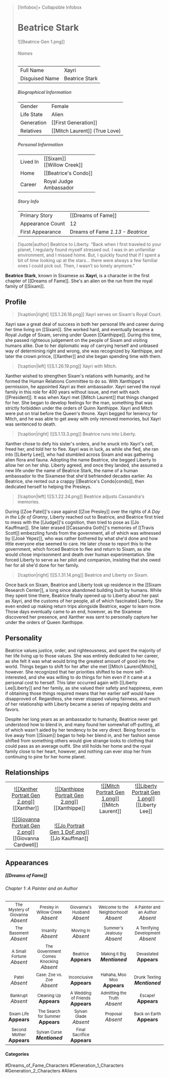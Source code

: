 > [!infobox]+ Collapsible Infobox
> # Beatrice Stark
> ![[Beatrice Gen 1.png]] 
> ###### Names 
> |  |  | 
> | ---- | ---- | 
> | Full Name | Xayri
> | Disguised Name | Beatrice Stark | 
>
> ##### Biographical Information
> |  |  | 
> | ---- | ---- | 
> | Gender | Female | 
> | Life State | Alien |
> | Generation | [[First Generation]] |
> | Relatives | [[Mitch Laurent]] (True Love)
> 
> ##### Personal Information
> |  |  | 
> | ---- | ---- | 
> | Lived In |[[Sixam]]<br>[[Willow Creek]]| 
> | Home |[[Beatrice's Condo]]| 
> | Career |Royal Judge<br>Ambassador| 
> 
> ##### Story Info
> |  |  | 
> | ---- | ---- | 
> | Primary Story | [[Dreams of Fame]] | 
> | Appearance Count | 12 | 
> | First Appearance | Dreams of Fame *1.13 - Beatrice*

> [!quote|author] Beatrice to Liberty.
> “Back when I first traveled to your planet, I regularly found myself stressed out. I was in an unfamiliar environment, and I missed home. But, I quickly found that if I spent a bit of time looking up at the stars… there were always a few familiar ones I could pick out. Then, I wasn’t so lonely anymore.”

**Beatrice Stark**, known in Sixamese as **Xayri**, is a character in the first chapter of [[Dreams of Fame]]. She's an alien on the run from the royal family of [[Sixam]].

## Profile
> [!caption|right]
> ![[S.1.26.18.png]] 
> Xayri serves on Sixam's Royal Court.

Xayri saw a great deal of success in both her personal life and career during her time living on [[Sixam]]. She worked hard, and eventually became a Royal Judge of Sixam, serving under Queen [[Xanthippe]]. During this time, she passed righteous judgement on the people of Sixam and visiting humans alike. Due to her diplomatic way of carrying herself and unbiased way of determining right and wrong, she was recognized by Xanthippe, and later the crown prince, [[Xanther]] and she began spending time with them.

> [!caption|left]
> ![[S.1.26.19.png]] 
>  Xayri with Mitch.

Xanther wished to strengthen Sixam's relations with humanity, and he formed the Human Relations Committee to do so. With Xanthippe's permission, he appointed Xayri as their ambassador. Xayri served the royal family in this role for 400 years without issue, and met with each [[President]]. It was when Xayri met [[Mitch Laurent]] that things changed for her. She began to develop feelings for the man, something that was strictly forbidden under the orders of Quinn Xanthippe. Xayri and Mitch were put on trial before the Queen's throne. Xayri begged for leniency for Mitch, and he was able to get away with only removed memories, but Xayri was sentenced to death. 

> [!caption|right]
> ![[S.1.13.3.png]] 
> Beatrice runs into Liberty.

Xanther chose to defy his sister's orders, and he snuck into Xayri's cell, freed her, and told her to flee. Xayri was in luck, as while she fled, she ran into [[Liberty Lee]], who had stumbled across Sixam and was gathering alien flora and fauna. Adopting the name Beatrice, she begged Liberty to allow her on her ship. Liberty agreed, and once they landed, she assumed a new life under the name of Beatrice Stark, the name of a human ambassador to the Sixamese that she'd befriended decades earlier. As Beatrice, she rented out a crappy [[Beatrice's Condo|condo]], then dedicated herself to helping the Presleys.

> [!caption|left]
> ![[S.1.22.24.png]] 
>  Beatrice adjusts Cassandra's memories.

During [[Zoe Patel]]'s case against [[Zoe Presley]] over the rights of *A Day in the Life of Granny*, Liberty reached out to Beatrice, and Beatrice first tried to mess with the [[Judge]]'s cognition, then tried to pose as [[Jo Kauffman]]. She later erased [[Cassandra Goth]]'s memories of [[Travis Scott]] embezzling funds from the government, all of which was witnessed by [[José Yépez]], who was rather bothered by what she'd done and how little everyone else seemed to care. He later chose to report this to the government, which forced Beatrice to flee and return to Sixam, as she would chose imprisonment and death over human experimentation. She forced Liberty to serve as her pilot and companion, insisting that she owed her for all she'd done for her family.

> [!caption|right]
> ![[S.1.31.14.png]] 
> Beatrice and Liberty on Sixam.

Once back on Sixam, Beatrice and Liberty took up residence in the [[Sixam Research Center]], a long since abandoned building built by humans. While they spent time there, Beatrice finally opened up to Liberty about her past as Xayri, and the customs of her people, all of which fascinated Liberty. She even ended up making return trips alongside Beatrice, eager to learn more. Those days eventually came to an end, however, as the Sixamese discovered her presence, and Xanther was sent to personally capture her under the orders of Queen Xanthippe. 

## Personality
Beatrice values justice, order, and righteousness, and spent the majority of her life living up to those values. She was entirely dedicated to her career, as she felt it was what would bring the greatest amount of good into the world. Things began to shift for her after she met [[Mitch Laurent|Mitch]], however. She recognized that her priorities shifted to be more self-interested, and she was willing to do things for him even if it came at a personal cost to herself. This later occurred again with [[Liberty Lee|Liberty]] and her family, as she valued their safety and happiness, even if obtaining those things required means that her earlier self would have disapproved of. Regardless, she never stopped valuing fairness, and much of her relationship with Liberty became a series of repaying debts and favors.

Despite her long years as an ambassador to humanity, Beatrice never get understood how to blend in, and many found her somewhat off-putting, all of which wasn't aided by her tendency to be very direct. Being forced to live away from [[Sixam]] began to help her blend in, and her fashion sense shifted from something others would give strange looks to clothing that could pass as an average outfit. She still holds her home and the royal family close to her heart, however, and nothing can ever stop her from continuing to pine for her home planet.

## Relationships
| | | | |
| ------------------------------------------------------------- | -------------------------------------------- | ------------------------------------------ | --------------------------------------------- |
|<center>[![[Xanther Portrait Gen 2.png]]](<Xanther>)<br>[[Xanther]]|<center>[![[Xanthippe Portrait Gen 2.png]]](<Xanthippe>)<br>[[Xanthippe]]|<center>[![[Mitch Portrait Gen 1.png]]](<Mitch Laurent>)<br>[[Mitch Laurent]]|<center>[![[Liberty Portrait Gen 1.png]]](<Liberty Lee>)<br>[[Liberty Lee]]|
|<center>[![[Giovanna Portrait Gen 2.png]]](<Giovanna Cardwell>)<br>[[Giovanna Cardwell]]|<center>[![[Jo Portrait Gen 1 DoF.png]]](<Jo Kauffman>)<br>[[Jo Kauffman]]|

## Appearances
##### [[Dreams of Fame]]
###### Chapter 1: A Painter and an Author
|                                                                       |                                                                             |                                                                       |                                                                            |                                                                        |
| --------------------------------------------------------------------- | --------------------------------------------------------------------------- | --------------------------------------------------------------------- | -------------------------------------------------------------------------- | ---------------------------------------------------------------------- |
| <center><font size=2>The Mystery of Giovanna<br><font size=3>*Absent* | <center><font size=2>Presley in Willow Creek<br><font size=3>*Absent*       | <center><font size=2>Giovanna's Husband<br><font size=3>*Absent*      | <center><font size=2>Welcome to the Neighborhood!<br><font size=3>*Absent* | <center><font size=2>A Painter and an Author<br><font size=3>*Absent*  |
| <center><font size=2>The Basement<br><font size=3>*Absent*            | <center><font size=2>Insanity<br><font size=3>*Absent*                      | <center><font size=2>Moving In<br><font size=3>*Absent*               | <center><font size=2>Summer's Jealousy<br><font size=3>*Absent*            | <center><font size=2>A Terrifying Development<br><font size=3>*Absent* |
| <center><font size=2>A Small Fortune<br><font size=3>*Absent*         | <center><font size=2>The Government Comes Knocking<br><font size=3>*Absent* | <center><font size=2>Beatrice<br><font size=3>**Appears**             | <center><font size=2>Making it Big<br><font size=3>***Mentioned***         | <center><font size=2>Devastated<br><font size=3>**Appears**            |
| <center><font size=2>Patel<br><font size=3>*Absent*                   | <center><font size=2>Case: Zoe vs. Zoe<br><font size=3>*Absent*             | <center><font size=2>Inconclusive<br><font size=3>**Appears**         | <center><font size=2>Hahaha, Moo Moo<br><font size=3>**Appears**           | <center><font size=2>Drunk Texting<br><font size=3>***Mentioned***     |
| <center><font size=2>Bankrupt<br><font size=3>*Absent*                | <center><font size=2>Cleaning Up<br><font size=3>**Appears**                | <center><font size=2>A Wedding of Friends<br><font size=3>**Appears** | <center><font size=2>Admitting the Truth<br><font size=3>*Absent*          | <center><font size=2>Escape!<br><font size=3>**Appears**               |
| <center><font size=2>Sixam Life<br><font size=3>**Appears**           | <center><font size=2>The Search for Summer<br><font size=3>**Appears**      | <center><font size=2>Sylvan Glade<br><font size=3>*Absent*            | <center><font size=2>Proposal<br><font size=3>*Absent*                     | <center><font size=2>Back on Earth<br><font size=3>**Appears**         |
| <center><font size=2>Second Mother<br><font size=3>**Appears**        | <center><font size=2>Sylvan Curse<br><font size=3>***Mentioned***           | <center><font size=2>Final Sacrifice<br><font size=3>**Appears**      |                                                                            |                                                                        |
#### Categories
#Dreams_of_Fame_Characters #Generation_1_Characters #Generation_2_Characters #Aliens